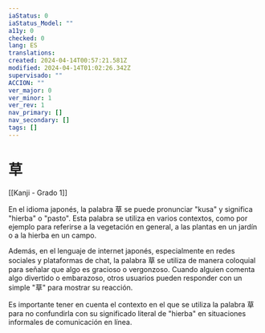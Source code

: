 ```yaml
---
iaStatus: 0
iaStatus_Model: ""
a11y: 0
checked: 0
lang: ES
translations: 
created: 2024-04-14T00:57:21.581Z
modified: 2024-04-14T01:02:26.342Z
supervisado: ""
ACCION: ""
ver_major: 0
ver_minor: 1
ver_rev: 1
nav_primary: []
nav_secondary: []
tags: []
---
```

# 草

[[Kanji - Grado 1]]

En el idioma japonés, la palabra 草 se puede pronunciar "kusa" y significa "hierba" o "pasto". Esta palabra se utiliza en varios contextos, como por ejemplo para referirse a la vegetación en general, a las plantas en un jardín o a la hierba en un campo.

Además, en el lenguaje de internet japonés, especialmente en redes sociales y plataformas de chat, la palabra 草 se utiliza de manera coloquial para señalar que algo es gracioso o vergonzoso. Cuando alguien comenta algo divertido o embarazoso, otros usuarios pueden responder con un simple "草" para mostrar su reacción.

Es importante tener en cuenta el contexto en el que se utiliza la palabra 草 para no confundirla con su significado literal de "hierba" en situaciones informales de comunicación en línea.
